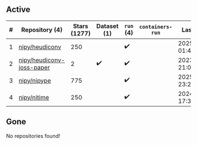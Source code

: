 ## Active
| # | Repository (4) | Stars (1277) | Dataset (1) | `run` (4) | `containers-run` | Last Modified |
| --- | --- | --- | --- | --- | --- | --- |
| 1 | [nipy/heudiconv](https://github.com/nipy/heudiconv) | 250 |  | :heavy_check_mark: |  | 2025-03-25 01:43:58+00:00 |
| 2 | [nipy/heudiconv-joss-paper](https://github.com/nipy/heudiconv-joss-paper) | 2 | :heavy_check_mark: | :heavy_check_mark: |  | 2023-07-17 21:09:07+00:00 |
| 3 | [nipy/nipype](https://github.com/nipy/nipype) | 775 |  | :heavy_check_mark: |  | 2025-03-19 23:23:19+00:00 |
| 4 | [nipy/nitime](https://github.com/nipy/nitime) | 250 |  | :heavy_check_mark: |  | 2024-11-06 17:39:49+00:00 |

## Gone
No repositories found!
